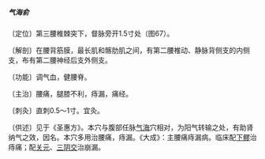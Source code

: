 ##### 气海俞 

〔定位〕第三腰椎棘突下，督脉旁开1.5寸处（图67）。

〔解剖〕在腰背筋膜，最长肌和髂肋肌之间，有第二腰椎动、静脉背侧支的内侧支，布有第二腰神经后支外侧支。

〔功能〕调气血，健腰脊。

〔主治〕腰痛，腿膝不利，痔漏，痛经。

〔刺灸〕直刺0.5〜1寸。宜灸。

〔供述〕见于《圣惠方》。本穴与腹部任脉[气海](https://www.gmzyjc.com/read/zjs/zjs3.2.1-0.1.1.3.6.md)穴相对，为阳气转输之处，有助肾纳气之效，因名。本穴多用治腰痛，痔漏。《大成》：主腰痛痔漏病。临床配[下髎](https://www.gmzyjc.com/read/zjs/zjs3.1.7-8-0.0.1.3.34.md)治痔痛；配[关元](https://www.gmzyjc.com/read/zjs/zjs3.2.1-0.1.1.3.4.md)、[三阴交](https://www.gmzyjc.com/read/zjs/zjs3.1.4-6-0.0.1.3.6.md)治崩漏。  

